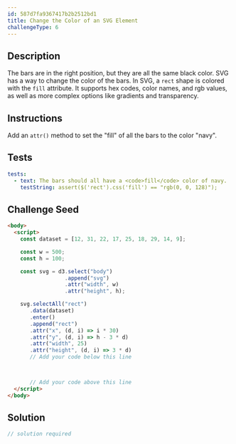 ```yaml
---
id: 587d7fa9367417b2b2512bd1
title: Change the Color of an SVG Element
challengeType: 6
---
```


## Description
<section id='description'>
The bars are in the right position, but they are all the same black color. SVG has a way to change the color of the bars.
In SVG, a <code>rect</code> shape is colored with the <code>fill</code> attribute. It supports hex codes, color names, and rgb values, as well as more complex options like gradients and transparency.
</section>

## Instructions
<section id='instructions'>
Add an <code>attr()</code> method to set the "fill" of all the bars to the color "navy".
</section>

## Tests
<section id='tests'>

```yml
tests:
  - text: The bars should all have a <code>fill</code> color of navy.
    testString: assert($('rect').css('fill') == "rgb(0, 0, 128)");

```

</section>

## Challenge Seed
<section id='challengeSeed'>

<div id='html-seed'>

```html
<body>
  <script>
    const dataset = [12, 31, 22, 17, 25, 18, 29, 14, 9];

    const w = 500;
    const h = 100;

    const svg = d3.select("body")
                  .append("svg")
                  .attr("width", w)
                  .attr("height", h);

    svg.selectAll("rect")
       .data(dataset)
       .enter()
       .append("rect")
       .attr("x", (d, i) => i * 30)
       .attr("y", (d, i) => h - 3 * d)
       .attr("width", 25)
       .attr("height", (d, i) => 3 * d)
       // Add your code below this line



       // Add your code above this line
  </script>
</body>
```

</div>



</section>

## Solution
<section id='solution'>

```js
// solution required
```
</section>
